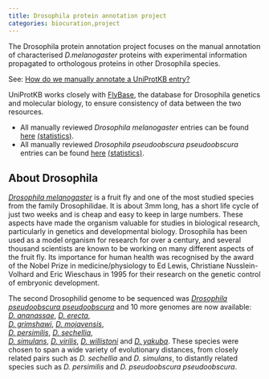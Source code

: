 ```yaml
---
title: Drosophila protein annotation project
categories: biocuration,project
---
```


The Drosophila protein annotation project focuses on the manual annotation of characterised *D.melanogaster* proteins with experimental information propagated to orthologous proteins in other Drosophila species.

See: [How do we manually annotate a UniProtKB entry?](https://www.uniprot.org/faq/45)

UniProtKB works closely with [FlyBase](http://flybase.org/), the database for Drosophila genetics and molecular biology, to ensure consistency of data between the two resources.

-   All manually reviewed *Drosophila melanogaster* entries can be found [here](https://www.uniprot.org/uniprotkb/?query=organism:7227+AND+reviewed:yes) [(statistics)](https://www.uniprot.org/biocuration%5Fproject/Drosophila/statistics/#Drosophilamelanogaster).
-   All manually reviewed *Drosophila pseudoobscura pseudoobscura* entries can be found [here](https://www.uniprot.org/uniprotkb/?query=organism:46245+AND+reviewed:yes) [(statistics)](https://www.uniprot.org/biocuration%5Fproject/Drosophila/statistics/#Drosophilapseudoobscurapseudoobscura).

## About Drosophila

[*Drosophila melanogaster*](https://www.uniprot.org/taxonomy/7227) is a fruit fly and one of the most studied species from the family Drosophilidae. It is about 3mm long, has a short life cycle of just two weeks and is cheap and easy to keep in large numbers. These aspects have made the organism valuable for studies in biological research, particularly in genetics and developmental biology. Drosophila has been used as a model organism for research for over a century, and several thousand scientists are known to be working on many different aspects of the fruit fly. Its importance for human health was recognised by the award of the Nobel Prize in medicine/physiology to Ed Lewis, Christiane Nusslein-Volhard and Eric Wieschaus in 1995 for their research on the genetic control of embryonic development.

The second Drosophilid genome to be sequenced was [*Drosophila pseudoobscura pseudoobscura*](https://www.uniprot.org/taxonomy/46245) and 10 more genomes are now available:  
[*D. ananassae*](https://www.uniprot.org/taxonomy/7217), [*D. erecta*](https://www.uniprot.org/taxonomy/7220),  
[*D. grimshawi*](https://www.uniprot.org/taxonomy/7222), [*D. mojavensis*](https://www.uniprot.org/taxonomy/7230),  
[*D. persimilis*](https://www.uniprot.org/taxonomy/7234), [*D. sechellia*](https://www.uniprot.org/taxonomy/7238),  
[*D. simulans*](https://www.uniprot.org/taxonomy/7240), [*D. virilis*](https://www.uniprot.org/taxonomy/7244), [*D. willistoni*](https://www.uniprot.org/taxonomy/7260) and [*D. yakuba*](https://www.uniprot.org/taxonomy/7245). These species were chosen to span a wide variety of evolutionary distances, from closely related pairs such as *D. sechellia* and *D. simulans*, to distantly related species such as *D. persimilis* and *D. pseudoobscura pseudoobscura*.
